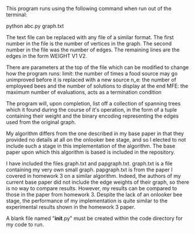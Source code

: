 This program runs using the following command when run out of the terminal:

python abc.py graph.txt

The text file can be replaced with any file of a similar format. 
The first number in the file is the number of vertices in the graph.
The second number in the file was the number of edges.
The remaining lines are the edges in the form WEIGHT V1 V2.

There are parameters at the top of the file which can be modified to change how the program runs:
limit: the number of times a food source may go unimproved before it is replaced with a new source
n_e: the number of employeed bees and the number of solutions to display at the end
MFE: the maximum number of evaluations, acts as a termination condition

The program will, upon completion, list off a collection of spanning trees which it found during the course of it's operation,
in the form of a tuple containing their weight and the binary encoding representing the edges used from the original graph.

My algorithm differs from the one described in my base paper in that they provided no details at all on the onlooker bee stage,
and so I elected to not include such a stage in this implementation of the algorithm. The base paper upon which this algorithm is based is included in the repository.

I have included the files graph.txt and papgraph.txt. graph.txt is a file containing my very own small graph. papgraph.txt is from the
paper I covered in homework 3 on a similar algorithm. Indeed, the authors of my current base paper did not include the edge weights of 
their graph, so there is no way to compare results. However, my results can be compared to those in the paper from homework 3. Despite
the lack of an onlooker bee stage, the performance of my implementation is quite similar to the experimental results shown in the homework
3 paper.

A blank file named "__init__.py" must be created within the code directory for my code to run.
